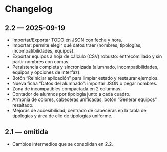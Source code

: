 # Changelog

## 2.2 — 2025-09-19

- Importar/Exportar TODO en JSON con fecha y hora.
- Importar: permite elegir qué datos traer (nombres, tipologías, incompatibilidades, equipos).
- Exportar equipos a hoja de cálculo (CSV) robusto: entrecomillado y sin partir nombres con comas.
- Persistencia completa y sincronizada (alumnado, incompatibilidades, equipos y opciones de interfaz).
- Botón “Reiniciar aplicación” para limpiar estado y restaurar ejemplos.
- Nueva ficha “Datos del alumnado”: importar JSON o pegar nombres.
- Zona de incompatibles compactada en 2 columnas.
- Contador de alumnos por tipología junto a cada cuadro.
- Armonía de colores, cabeceras unificadas, botón “Generar equipos” resaltado.
- Mejoras de accesibilidad, centrado de cabeceras en la tabla de tipologías y área de clic de tipologías uniforme.

## 2.1 — omitida

- Cambios intermedios que se consolidan en 2.2.

